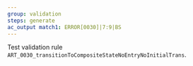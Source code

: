 ```yaml
---
group: validation
steps: generate
ac_output match1: ERROR[0030]|7:9|BS
---
```

Test validation rule `ART_0030_transitionToCompositeStateNoEntryNoInitialTrans`.
